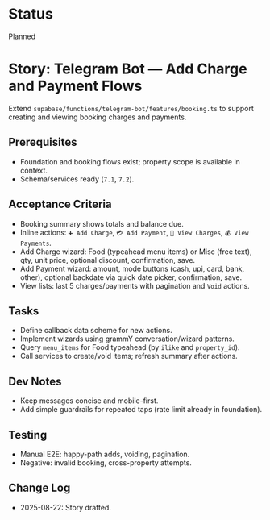 # Status
Planned

# Story: Telegram Bot — Add Charge and Payment Flows
Extend `supabase/functions/telegram-bot/features/booking.ts` to support creating and viewing booking charges and payments.

## Prerequisites
- Foundation and booking flows exist; property scope is available in context.
- Schema/services ready (`7.1`, `7.2`).

## Acceptance Criteria
- Booking summary shows totals and balance due.
- Inline actions: `➕ Add Charge`, `💳 Add Payment`, `🧾 View Charges`, `💰 View Payments`.
- Add Charge wizard: Food (typeahead menu items) or Misc (free text), qty, unit price, optional discount, confirmation, save.
- Add Payment wizard: amount, mode buttons (cash, upi, card, bank, other), optional backdate via quick date picker, confirmation, save.
- View lists: last 5 charges/payments with pagination and `Void` actions.

## Tasks
- Define callback data scheme for new actions.
- Implement wizards using grammY conversation/wizard patterns.
- Query `menu_items` for Food typeahead (by `ilike` and `property_id`).
- Call services to create/void items; refresh summary after actions.

## Dev Notes
- Keep messages concise and mobile-first.
- Add simple guardrails for repeated taps (rate limit already in foundation).

## Testing
- Manual E2E: happy-path adds, voiding, pagination.
- Negative: invalid booking, cross-property attempts.

## Change Log
- 2025-08-22: Story drafted.
